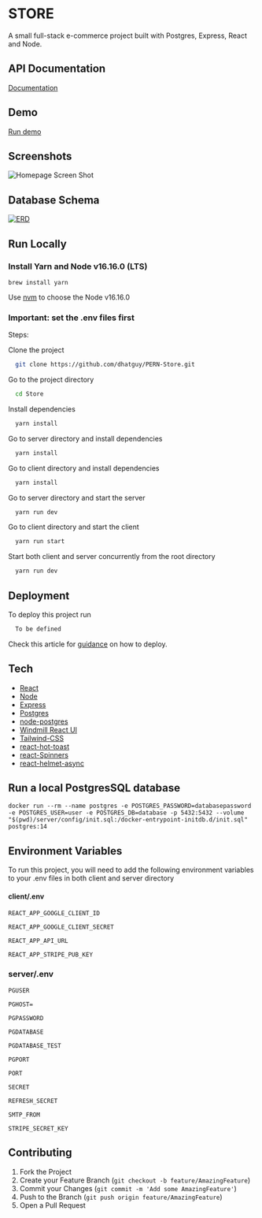 
# STORE

A small full-stack e-commerce project built with Postgres, Express, React and Node.

## API Documentation

[Documentation](https://nameless-journey-88760.herokuapp.com/api/docs/)

## Demo

[Run demo](https://pern-store.netlify.app)

## Screenshots

![Homepage Screen Shot](https://user-images.githubusercontent.com/51405947/104136952-a3509100-5399-11eb-94a6-0f9b07fbf1a2.png)

## Database Schema

[![ERD](https://user-images.githubusercontent.com/51405947/133893279-8872c475-85ff-47c4-8ade-7d9ef9e5325a.png)](https://dbdiagram.io/d/5fe320fa9a6c525a03bc19db)

## Run Locally

### Install Yarn and Node v16.16.0 (LTS)

`brew install yarn`

Use [nvm](https://github.com/nvm-sh/nvm) to choose the Node v16.16.0


### Important: set the .env files first

Steps:

Clone the project

```bash
  git clone https://github.com/dhatguy/PERN-Store.git
```

Go to the project directory

```bash
  cd Store
```

Install dependencies

```bash
  yarn install
```

Go to server directory and install dependencies

```bash
  yarn install
```

Go to client directory and install dependencies

```bash
  yarn install
```

Go to server directory and start the server

```bash
  yarn run dev
```

Go to client directory and start the client

```bash
  yarn run start
```

Start both client and server concurrently from the root directory

```bash
  yarn run dev
```

## Deployment

To deploy this project run

```bash
  To be defined
```

Check this article for [guidance](https://dev.to/stlnick/how-to-deploy-a-full-stack-mern-app-with-heroku-netlify-ncb)
on how to deploy.

## Tech

- [React](https://reactjs.org/)
- [Node](https://nodejs.org/en/)
- [Express](http://expressjs.com/)
- [Postgres](https://www.postgresql.org/)
- [node-postgres](https://node-postgres.com/)
- [Windmill React UI](https://windmillui.com/react-ui)
- [Tailwind-CSS](https://tailwindcss.com/)
- [react-hot-toast](https://react-hot-toast.com/docs)
- [react-Spinners](https://www.npmjs.com/package/react-spinners)
- [react-helmet-async](https://www.npmjs.com/package/react-helmet-async)

## Run a local PostgresSQL database

`docker run --rm --name postgres -e POSTGRES_PASSWORD=databasepassword -e POSTGRES_USER=user -e POSTGRES_DB=database -p 5432:5432 --volume "$(pwd)/server/config/init.sql:/docker-entrypoint-initdb.d/init.sql" postgres:14 `

## Environment Variables

To run this project, you will need to add the following environment variables to your .env files in both client and server directory

#### client/.env

`REACT_APP_GOOGLE_CLIENT_ID`

`REACT_APP_GOOGLE_CLIENT_SECRET`

`REACT_APP_API_URL`

`REACT_APP_STRIPE_PUB_KEY`

### server/.env

`PGUSER`

`PGHOST=`

`PGPASSWORD`

`PGDATABASE`

`PGDATABASE_TEST`

`PGPORT`

`PORT`

`SECRET`

`REFRESH_SECRET`

`SMTP_FROM`

`STRIPE_SECRET_KEY`

## Contributing

1. Fork the Project
2. Create your Feature Branch (`git checkout -b feature/AmazingFeature`)
3. Commit your Changes (`git commit -m 'Add some AmazingFeature'`)
4. Push to the Branch (`git push origin feature/AmazingFeature`)
5. Open a Pull Request
